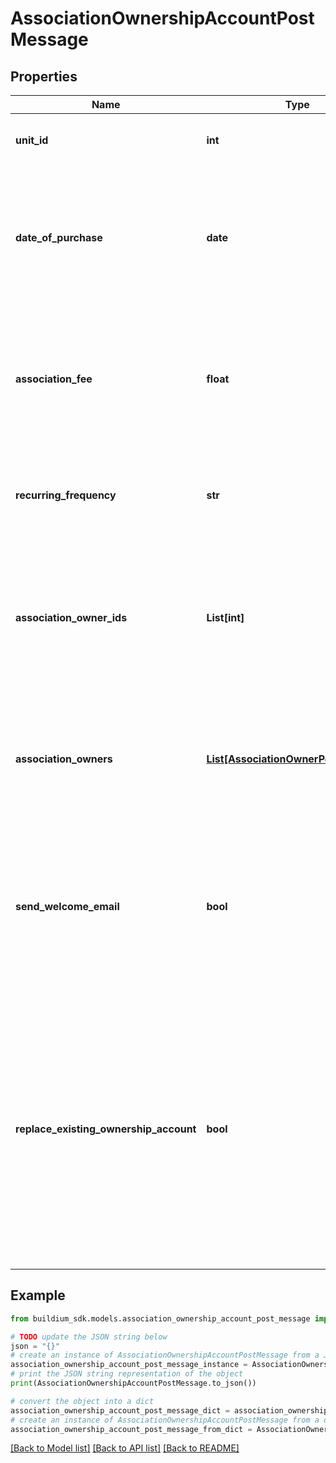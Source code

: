 # AssociationOwnershipAccountPostMessage


## Properties

Name | Type | Description | Notes
------------ | ------------- | ------------- | -------------
**unit_id** | **int** | Association unit unique identifier that the ownership account is related to. | 
**date_of_purchase** | **date** | Date the unit was purchased by the owner. Must be formatted as YYYY-MM-DD.   If an existing association ownership account is being replaced then this date must be after the existing ownership accounts date of sale. | 
**association_fee** | **float** | Recurring association fee charge. If provided, a recurring transaction will be created that adds a charge in the amount specified to the ownership account ledger with the frequency indicated in RecurringFrequency. | [optional] 
**recurring_frequency** | **str** | Indicates the frequency of the recurring association fee. This field is required if &#x60;AssociationFee&#x60; has a value. | [optional] 
**association_owner_ids** | **List[int]** | Current or former association owners to assign to this ownership account. Values must be an active association owner identifiers. The request must include at least one owner in this property OR the &#x60;AssociationOwners&#x60; property. | [optional] 
**association_owners** | [**List[AssociationOwnerPostMessage]**](AssociationOwnerPostMessage.md) | Create new association owner(s) and assigns them to this new ownership account. The request must include at least one owner in this property OR the &#x60;AssociationOwnerIds&#x60; property. | [optional] 
**send_welcome_email** | **bool** | Indicates whether to send an owner portal welcome email to all of the association owners assigned to this ownership account. Once the owners sign into the portal, they can make online payments, view important documents, submit requests, and more. | 
**replace_existing_ownership_account** | **bool** | Indicates whether to replace an ownership account if one already exists for this unit.   If this value is false and an ownership account exists the request will fail.This protects against inadvertently overwriting of an existing ownership account.   If the value is true and an ownership account exists then the existing ownership account will be marked as with a status of Past and the newly created ownership account will be Active for the unit. | 

## Example

```python
from buildium_sdk.models.association_ownership_account_post_message import AssociationOwnershipAccountPostMessage

# TODO update the JSON string below
json = "{}"
# create an instance of AssociationOwnershipAccountPostMessage from a JSON string
association_ownership_account_post_message_instance = AssociationOwnershipAccountPostMessage.from_json(json)
# print the JSON string representation of the object
print(AssociationOwnershipAccountPostMessage.to_json())

# convert the object into a dict
association_ownership_account_post_message_dict = association_ownership_account_post_message_instance.to_dict()
# create an instance of AssociationOwnershipAccountPostMessage from a dict
association_ownership_account_post_message_from_dict = AssociationOwnershipAccountPostMessage.from_dict(association_ownership_account_post_message_dict)
```
[[Back to Model list]](../README.md#documentation-for-models) [[Back to API list]](../README.md#documentation-for-api-endpoints) [[Back to README]](../README.md)


